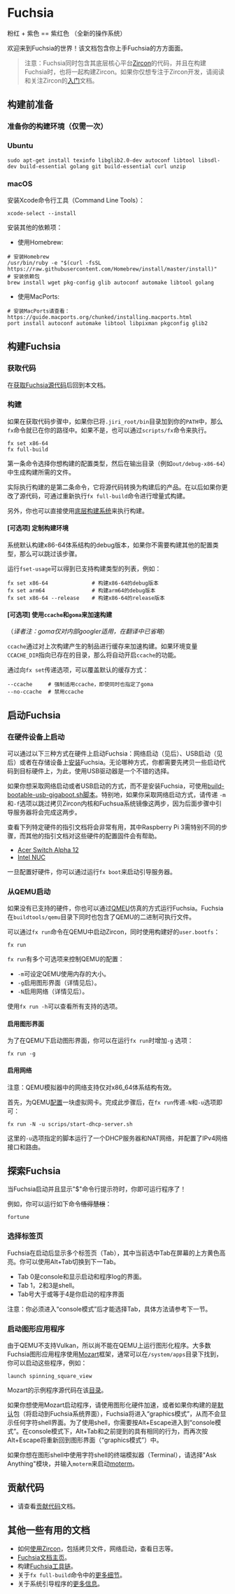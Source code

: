 # Fuchsia

粉红 + 紫色 == 紫红色 （全新的操作系统）

欢迎来到Fuchsia的世界！该文档包含你上手Fuchsia的方方面面。

>注意：Fuchsia同时包含其底层核心平台[Zircon](zircon/README.md)的代码，并且在构建Fuchsia时，也将一起构建Zircon。如果你仅想专注于Zircon开发，请阅读和关注Zircon的[入门](https://github.com/fuchsia-mirror/zircon/blob/master/docs/getting_started.md)文档。


## 构建前准备

### 准备你的构建环境（仅需一次）

### Ubuntu

```
sudo apt-get install texinfo libglib2.0-dev autoconf libtool libsdl-dev build-essential golang git build-essential curl unzip
```

### macOS

安装Xcode命令行工具（Command Line Tools）：
```
xcode-select --install
```
安装其他的依赖项：

* 使用Homebrew:
```
# 安装Homebrew
/usr/bin/ruby -e "$(curl -fsSL https://raw.githubusercontent.com/Homebrew/install/master/install)"
# 安装依赖包
brew install wget pkg-config glib autoconf automake libtool golang
```

* 使用MacPorts:
```
# 安装MacPorts请查看：https://guide.macports.org/chunked/installing.macports.html
port install autoconf automake libtool libpixman pkgconfig glib2
```

## 构建Fuchsia

### 获取代码

在[获取Fuchsia源代码](getting_source.md)后回到本文档。

### 构建

如果在获取代码步骤中，如果你已将`.jiri_root/bin`目录加到你的`PATH`中，那么`fx`命令就已在你的路径中。如果不是，也可以通过`scripts/fx`命令来执行。

```
fx set x86-64
fx full-build
```

第一条命令选择你想构建的配置类型，然后在输出目录（例如`out/debug-x86-64`）中生成构建所需的文件。

实际执行构建的是第二条命令，它将源代码转换为构建后的产品。在以后如果你更改了源代码，可通过重新执行`fx full-build`命令进行增量式构建。

另外，你也可以直接使用[底层构建系统](build_system.md)来执行构建。

#### [可选项] 定制构建环境

系统默认构建x86-64体系结构的debug版本，如果你不需要构建其他的配置类型，那么可以跳过该步骤。

运行`fset-usage`可以得到已支持构建类型的列表，例如：

```
fx set x86-64              # 构建x86-64的debug版本
fx set arm64               # 构建arm64的debug版本
fx set x86-64 --release    # 构建x86-64的release版本
```

#### [可选项] 使用`ccache`和`goma`来加速构建

（*译者注：goma仅对内部googler适用，在翻译中已省略*）

`ccache`通过对上次构建产生的制品进行缓存来加速构建。如果环境变量`CCACHE_DIR`指向已存在的目录，那么将自动开启`ccache`的功能。

通过向`fx set`传递选项，可以覆盖默认的缓存方式：

```
--ccache     # 强制适用ccache，即使同时也指定了goma
--no-ccache  # 禁用ccache
```

## 启动Fuchsia

### 在硬件设备上启动

可以通过以下三种方式在硬件上启动Fuchsia：网络启动（见后）、USB启动（见后）或者在存储设备上[安装](https://github.com/fuchsia-mirror/install-fuchsia/blob/master/README.md)Fuchsia。无论哪种方式，你都需要先拷贝一些启动代码到目标硬件上，为此，使用USB驱动器是一个不错的选择。

如果你想采取网络启动或者USB启动的方式，而不是安装Fuchsia，可使用[build-bootable-usb-gigaboot.sh脚本](https://github.com/fuchsia-mirror/scripts/blob/master/build-bootable-usb-gigaboot.sh)。特别地，如果你采取网络启动方式，请传递 `-m`和`-f`选项以跳过拷贝Zircon内核和Fuchsua系统镜像这两步，因为后面步骤中引导服务器将会完成这两步。

查看下列特定硬件的指引文档将会非常有用，其中Raspberry Pi 3需特别不同的步骤，而其他的指引文档对这些硬件的配置固件会有帮助。

* [Acer Switch Alpha 12](https://github.com/fuchsia-mirror/zircon/blob/master/docs/targets/acer12.md)
* [Intel NUC](https://github.com/fuchsia-mirror/zircon/blob/master/docs/targets/nuc.md)

一旦配置好硬件，你可以通过运行`fx boot`来启动引导服务器。

### 从QEMU启动

如果没有已支持的硬件，你也可以通过[QMEU](https://github.com/fuchsia-mirror/zircon/blob/master/docs/qemu.md)仿真的方式运行Fuchsia。Fuchsia在`buildtools/qemu`目录下同时也包含了QEMU的二进制可执行文件。

可以通过`fx run`命令在QEMU中启动Zircon，同时使用构建好的`user.bootfs`：

```
fx run
```

`fx run`有多个可选项来控制QEMU的配置：

* `-m`可设定QEMU使用内存的大小。
* `-g`启用图形界面（详情见后）。
* `-N`启用网络（详情见后）。

使用`fx run -h`可以查看所有支持的选项。

#### 启用图形界面

为了在QEMU下启动图形界面，你可以在运行`fx run`时增加`-g` 选项：

```
fx run -g
```

#### 启用网络

注意：QEMU模拟器中的网络支持仅对x86_64体系结构有效。

首先，为QEMU[配置](https://github.com/fuchsia-mirror/zircon/blob/master/docs/qemu.md#enabling-networking-under-qemu-x86-64-only)一块虚拟网卡。完成此步骤后，在`fx run`传递`-N`和`-u`选项即可：

```
fx run -N -u scrips/start-dhcp-server.sh
```

这里的`-u`选项指定的脚本运行了一个DHCP服务器和NAT网络，并配置了IPv4网络接口和路由。

## 探索Fuchsia

当Fuchsia启动并且显示"$"命令行提示符时，你即可运行程序了！

例如，你可以运行如下命令~~悟得慧根~~：

```
fortune
```

### 选择标签页

Fuchsia在启动后显示多个标签页（Tab），其中当前选中Tab在屏幕的上方黄色高亮。你可以使用Alt+Tab切换到下一Tab。

- Tab 0是console和显示启动和程序log的界面。
- Tab 1，2和3是shell。
- Tab号大于或等于4是你启动的程序界面

注意：你必须进入“console模式”后才能选择Tab，具体方法请参考下一节。

### 启动图形应用程序

由于QEMU不支持Vulkan，所以尚不能在QEMU上运行图形化程序。大多数Fuchsia图形应用程序使用[Mozart](https://github.com/fuchsia-mirror/garnet/tree/master/bin/ui)框架，通常可以在`/system/apps`目录下找到， 你可以启动这些程序，例如：

```
launch spinning_square_view
```

Mozart的示例程序源代码在该[目录](https://github.com/fuchsia-mirror/garnet/tree/master/examples/ui)。

如果你想使用Mozart启动程序，请使用图形化硬件加速，或者如果你构建的是[默认](https://github.com/fuchsia-mirror/packages/blob/master/gn/default)包（将启动到Fuchsia系统界面），Fuchsia将进入“graphics模式”，从而不会显示任何字符shell界面。为了使用shell，你需要按Alt+Escape进入到“console模式”。在console模式下，Alt+Tab和之前提到的具有相同的行为，而再次按Alt+Escape将重新回到图形界面（“graphics模式”）中。

如果你想在图形shell中使用字符shell的终端模拟器（Terminal），请选择"Ask Anything"模块，并输入`moterm`来启动[moterm](https://github.com/fuchsia-mirror/moterm)。

## 贡献代码

* 请查看[贡献代码](CONTRIBUTING.md)文档。

## 其他一些有用的文档

* 如何[使用Zircon](https://github.com/fuchsia-mirror/zircon/blob/master/docs/getting_started.md#copying-files-to-and-from-zircon)，包括拷贝文件，网络启动，查看日志等。
* [Fuchsia文档主页](README.md)。
* 构建[Fuchsia工具链](toolchain.md)。
* 关于`fx full-build`命令中的[更多细节](build_system.md)。
* 关于系统引导程序的[更多信息](https://github.com/fuchsia-mirror/application/tree/master/src/bootstrap)。
